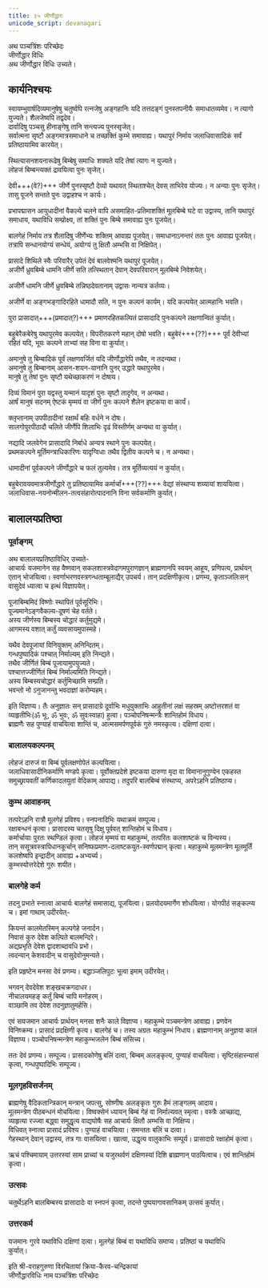 ```yaml
---
title: ३५ जीर्णोद्धारः
unicode_script: devanagari
---
```


अथ पञ्चत्रिंशः परिच्छेदः  
जीर्णोद्धार विधिः  
अथ जीर्णोद्धार विधिः उच्यते।  


## कार्यनिश्चयः
स्वायम्भुवार्षदिव्यमानुषेषु चतुर्ष्वपि रत्नजेषु अङ्गहानिः यदि तत्तदङ्गं पुनस्तपनीयैः समाधातव्यमेव। न त्यागो युज्यते। शैलजेष्वपि तद्वदेव।  
दार्वादिषु पञ्चसु हीनाङ्गेषु तानि सन्त्यज्य पुनस्सृजेत्।  
सर्वात्मना सृष्टौ अङ्गमात्रसमाधाने च तच्छक्तिं कुम्भे समावाह्य। यथापुरं निर्माय जलाधिवासादिकं सर्वं प्रतिष्ठायामिव कारयेत्।  

स्थित्यासनशयनारूढेषु बिम्बेषु समाधिः शक्यते यदि तेषां त्यागः न युज्यते।  
लोहजं बिम्बन्त्यक्तं द्रावयित्वा पुनः सृजेत्।  

देवी+++(वे?)+++ जीर्णे पुनस्सृष्टौ देव्यो यथावत् स्थिताश्चेत् देवस् ताभिरेव योज्यः। न अन्याः पुनः सृजेत्। तासु पूजने सन्तते पुनः उद्वाहश्च न कार्यः। 

प्रभापद्मासन आयुधादीनां वैकल्ये चलने वापि असमाहित-प्रतिमाशक्तिं मूलबिम्बे घटे वा उद्वास्य, तानि यथापुरं समाधाय, यथाविधि सम्प्रोक्ष्य, तां शक्तिं पुनः बिम्बे समावाह्य पुनः पूजयेत्।

बालगेहं निर्माय तत्र शैलादिषु जीर्णेभ्यः शक्तिम् आवाह्य पूजयेत्। समाधानाऽनन्तरं ततः पुनः आवाह्य पूजयेत्। तत्रापि सन्धानयोग्यं सन्धेयं, अयोग्यं तु क्षितौ अम्भसि वा निक्षिपेत्। 

प्रासादे शिथिले स्वैः परिवारैर् उपेतं देवं बालवेश्मनि यथापुरं पूजयेत्।  
अजीर्णे ध्रुवबिम्बे धामनि जीर्णे सति तत्स्थितान् देवान् देवपरिवारान् मूलबिम्बे निवेशयेत्। 

अजीर्णे धामनि जीर्णे ध्रुवबिम्बे तन्निष्ठदेवतानाम् उद्वासः नान्यत्र कर्तव्यः। 

अजीर्णे वा अङ्गभङ्गादिरहिते धामादौ सति, न पुनः कल्पनं कार्यम्। यदि कल्पयेत् आत्महानिः भवति। 

पुरा प्रासादात्+++(प्रमादात्?)+++ प्रमाणरहितकल्पितं प्रासादादि पुनःकल्पने लक्षणान्वितं कुर्यात्। 

बहुबेरैकबेरेषु यथापुरमेव कल्पयेत्। विपरीतकरणे महान् दोषो भवति। बहुबेरं+++(??)+++ पूर्वं देवीभ्यां रहितं यदि, भूयः कल्पने ताभ्यां सह विना वा कुर्यात्।  

अमानुषे तु बिम्बादिकं पूर्वं लक्षणवर्जितं यदि जीर्णोद्धारेपि तथैव, न तदन्यथा।  
अमानुषे तु बिम्बानाम् आसन-शयन-यानानि पुनर् उद्धारे यथापुरमेव।  
मानुषे तु तेषां पुनः सृष्टौ यथेच्छाकरणं न दोषाय।  

दिव्यं विमानं पुरा यद्वस्तु यन्मानं यादृशं पुनः सृष्टौ तादृगेव, न अन्यथा।  
आर्षं मानुषं सदनम् ऐष्टकं मृम्मयं वा जीर्णं पुनः कल्पने शैलेन इष्टकया वा कार्यं। 

क्लृप्तानाम् उपपीठादीनां रक्षार्थं बहिः वर्धने न दोषः।  
सालगोपुरपीठादौ चलिते जीर्णेपि शिलाभिः दृढं विस्तीर्णम् अन्यथा वा कुर्यात्। 

नद्यादि जलवेगेन प्रासादादि निर्बाधे अन्यत्र स्थाने पुनः कल्पयेत्।  
प्रथमकल्पने मूर्तिमन्त्राधिकारिणः यादृग्विधाः तथैव द्वितीय कल्पने च। न अन्यथा। 

धामादीनां पूर्वकल्पने जीर्णोद्धारे च फलं तुल्यमेव। तत्र मूर्तिव्यत्ययं न कुर्यात्।  

बहुबेरावयवमात्रजीर्णोद्धारे तु प्रतिष्ठायामिव कर्मार्चां+++(??)+++ वेद्यां संस्थाप्य शय्यायां शाययित्वा। जलाधिवास-नयनोन्मीलन-तत्वसंहारोत्पादनानि विना सर्वकर्माणि कुर्यात्।   
 
## बालालयप्रतिष्ठा
### पूर्वाङ्गम्
अथ बालालयप्रतिष्ठाविधिर् उच्यते-  
आचार्यः यजमानेन सह वैष्णवान् सकलशास्त्रवेदागमपुराणज्ञान् ब्राह्मणानपि स्वयम् आहूय, प्रणिपत्य, प्रार्थयन् एतान् भोजयित्वा। स्वर्णाभरणवस्त्रगन्धताम्बूलाद्यैर् उपचर्य। तान् प्रदक्षिणीकृत्य। प्रणम्य, कृताञ्जलिःसन् वासुदेवं ध्यात्वा च इत्थं विज्ञापयेत्।  
 
पूजाबिम्बमिदं विष्णोः स्थापितं पूर्वसूरिभिः।  
पूज्यमानेऽङ्गवैकल्य-दूषणं चेह वर्तते।  
अस्य जीर्णस्य बिम्बस्य चोद्धारं कर्तुमुद्यमे।  
आगमस्य वशात् कर्तुं व्यवसायमुपास्महे।  

यथैव देवपूजायां विनियुक्तम् अनिन्दितम्।  
गन्धपुष्पादिकं पश्चात् निर्माल्यम् इति निन्द्यते।  
तथैव जीर्णितं बिम्बं पूजायामुपयुज्यते।  
पश्चात्तज्जीर्णितं बिम्बं निर्माल्यमिति निन्द्यते।  
अस्य बिम्बस्यचोद्धारं कर्तुमिच्छामि सम्प्रति।  
भवन्तो नो ऽनुजानन्तु भवदाज्ञां करोम्यहम्।  

इति विज्ञाप्य। तैः अनुज्ञातः सन् प्रासादाग्रे दूर्वाभिः मधुयुक्ताभिः आहुतीनां लक्षं सहस्रम् अष्टोत्तरशतं वा व्याहृतीभिः(ॐ भूः, ॐ भुवः, ॐ सुवःस्वाहा) हुत्वा। पञ्चोपनिषन्मन्त्रैः शान्तिहोमं विधाय।  
ब्राह्मणैः सह पुण्याहं वाचयित्वा शान्तिं च, 
आत्मसमर्पणपूर्वकं गुरुं नमस्कृत्य। दक्षिणां दत्वा। 

### बालालयकल्पनम्
लोहजं दारुजं वा बिम्बं पूर्वलक्षणोपेतं कल्पयित्वा।  
जलाधिवासादीनिकर्माणि मण्डपे कृत्वा। पूर्वोक्तप्रदेशे इष्टकया दारुणा मृदा वा विमानानुगुण्येन एकहस्त समुच्छ्रायवतीं कर्णिकादलयुतां वेदिकाम् आपाद्य। तदुपरि बालबिम्बं संस्थाप्य, अपरेऽहनि प्रतिष्ठाप्य।  

### कुम्भ आवाहनम्
तत्परेऽहनि रात्रौ मूलगेहं प्रविश्य। स्नपनादिभिः यथाक्रमं सम्पूज्य।  
रक्षाबन्धनं कृत्वा। प्रासादस्य चतसृषु दिक्षु पूर्ववत् शान्तिहोमं च विधाय।  
कर्मार्चायाः पुरतः स्थण्डिलं कृत्वा। लोहजं मृम्मयं वा महाकुम्भं, तत्परितः कलशाष्टकं च विन्यस्य।  
तान् ससूत्रवस्त्रापिधानकूर्चान् सनिष्फप्रमाण-दलाष्टकयुत-स्वर्णपद्मान् कृत्वा। 
महाकुम्भे मूलमन्त्रेण मूलमूर्तिं कलशेष्वपि इन्द्रादीन् आवाह्य +अभ्यर्च्य।  
कुम्भस्योत्तरेदेशे गुरुः शयीत। 

### बालगेहे कर्म
तदनु प्रभाते स्नात्वा आचार्यः बालगेहं समासाद्य, पूजयित्वा। प्रलयोदयमार्गेण शोधयित्वा। योगपीठं सङ्कल्प्य च। इमां गाथाम् उदीरयेत्-  

कियन्तं कालमेतस्मिन् कल्पगेहे जनार्दन।  
निवासं कुरु देवेश कल्पिते बालमन्दिरे।  
अद्यप्रभृति देवेश द्वादशाब्दावधि प्रभो।  
त्वदन्यान् केशवादीन् च वासुदेवोनुमन्यते।  
 
इति प्रहृष्टेन मनसा देवं प्रणम्य। बद्धाञ्जलिपुटः भूत्वा इमाम् उदीरयेत्।  
 
भगवन् देवदेवेश शङ्खचक्रगदाधर।  
नीचालयमहङ् कर्तुं बिम्बं चापि मनोहरम्।  
वाञ्छामि तव देवेश तदनुज्ञातुमर्हसि।  

एवं सयजमान आचार्यः प्रार्थयन् मनसा शनैः काले विज्ञाप्य। महाकुम्भे पञ्चमन्त्रेण आवाह्य। प्रणवेन विनिष्क्रम्य। प्रासादं प्रदक्षिणी कृत्य। बालगेहं च। तस्य अग्रतः महाकुम्भं निधाय। ब्राह्मणानाम् अनुज्ञया कालं विज्ञाप्य। पञ्चोपनिषन्मन्त्रेण महाकुम्भजलेन बिम्बं संसिच्य। 

ततः देवं प्रणम्य। सम्पूज्य। प्रासादकोणेषु बलिं दत्वा, बिम्बम् अलङ्कृत्य, पुण्याहं वाचयित्वा। सृष्टिसंहारन्यासं कृत्वा, गन्धपुष्पादिभिः सम्पूज्य। 

### मूलगृहविसर्जनम्
ब्राह्मणेषु वैदिकतान्त्रिकान् मन्त्रान् जपत्सु, सोष्णीषः अलङ्कृतः गुरुः हैमं लाङ्गलम् आदाय।  
मूलमन्त्रेण पीठबन्धनं मोचयित्वा। विष्वक्सेनं ध्यायन् बिम्बं गेहं वा निर्माल्यवत् स्मृत्वा। 
वस्त्रैः आच्छाद्य, व्याहृत्या रज्ज्वा बद्ध्वा समुद्धृत्य वाद्यघोषैः सह आचार्यः क्षितौ अम्भसि वा निक्षिप्य।  
विधिवत् स्नात्वा प्रासादं प्रविश्य। पुण्याहं वाचयित्वा। समन्ततः बलिं च दत्वा।  
गेहस्थान् देवान् उद्वास्य, तत्र गाः वासयित्वा। खात्वा, उद्धृत्य वालुकाभिः सम्पूर्य। प्रासादाग्रे रक्षाहोमं कृत्वा। 

ऋचं पश्चिमायाम् उत्तरस्यां साम प्राच्यां च यजुरथर्वणं दक्षिणस्यां दिशि ब्राह्मणान् पाठयित्वाच। एवं शान्तिहोमं कृत्वा। 

### उत्सवः
चतुर्थेऽहनि बालबिम्बस्य प्रासादादेः वा स्नपनं कृत्वा, तदन्ते पुष्पयागावसानिकम् उत्सवं कुर्यात्। 

### उत्तरकर्म
यजमानः गुरवे यथाविधि दक्षिणां दत्वा। मूलगेहं बिम्बं वा यथाविधि समाप्य। प्रतिष्ठां च यथाविधि  
कुर्यात्।  

इति श्री-वराहगुरुणा विरचितायां क्रिया-कैरव-चन्द्रिकायां  
जीर्णोद्धारविधिः नाम पञ्चत्रिंशः परिच्छेदः  
